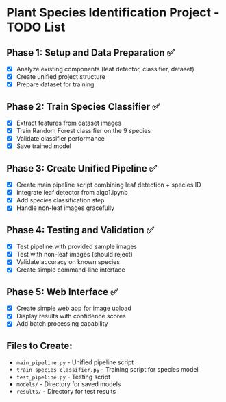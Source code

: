 # Plant Species Identification Project - TODO List

## Phase 1: Setup and Data Preparation ✅
- [x] Analyze existing components (leaf detector, classifier, dataset)
- [x] Create unified project structure
- [x] Prepare dataset for training

## Phase 2: Train Species Classifier ✅
- [x] Extract features from dataset images
- [x] Train Random Forest classifier on the 9 species
- [x] Validate classifier performance
- [x] Save trained model

## Phase 3: Create Unified Pipeline ✅
- [x] Create main pipeline script combining leaf detection + species ID
- [x] Integrate leaf detector from algo1.ipynb
- [x] Add species classification step
- [x] Handle non-leaf images gracefully

## Phase 4: Testing and Validation ✅
- [x] Test pipeline with provided sample images
- [x] Test with non-leaf images (should reject)
- [x] Validate accuracy on known species
- [x] Create simple command-line interface

## Phase 5: Web Interface ✅
- [x] Create simple web app for image upload
- [x] Display results with confidence scores
- [x] Add batch processing capability

## Files to Create:
- `main_pipeline.py` - Unified pipeline script
- `train_species_classifier.py` - Training script for species model
- `test_pipeline.py` - Testing script
- `models/` - Directory for saved models
- `results/` - Directory for test results
